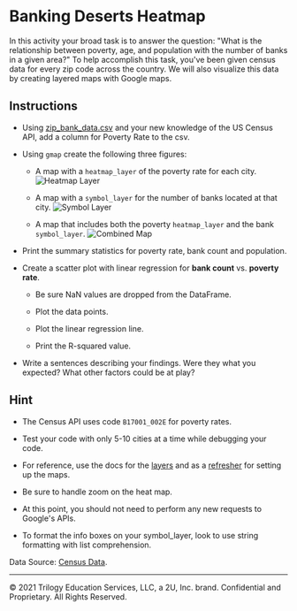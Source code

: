 # Banking Deserts Heatmap

In this activity your broad task is to answer the question: "What is the relationship between poverty, age, and population with the number of banks in a given area?" To help accomplish this task, you've been given census data for every zip code across the country. We will also visualize this data by creating layered maps with Google maps.

## Instructions

* Using [zip_bank_data.csv](Resources/zip_bank_data.csv) and your new knowledge of the US Census API, add a column for Poverty Rate to the csv.

* Using `gmap` create the following three figures:

  * A map with a `heatmap_layer` of the poverty rate for each city.
    ![Heatmap Layer](Images/heatmap.png)

  * A map with a `symbol_layer` for the number of banks located at that city.
    ![Symbol Layer](Images/bank_map.png)

  * A map that includes both the poverty `heatmap_layer` and the bank `symbol_layer`.
    ![Combined Map](Images/final_map.png)

* Print the summary statistics for poverty rate, bank count and population.

* Create a scatter plot with linear regression for **bank count** vs. **poverty rate**.

  * Be sure NaN values are dropped from the DataFrame.

  * Plot the data points.

  * Plot the linear regression line.

  * Print the R-squared value.

* Write a sentences describing your findings. Were they what you expected? What other factors could be at play?

## Hint

* The Census API uses code `B17001_002E` for poverty rates.

* Test your code with only 5-10 cities at a time while debugging your code.

* For reference, use the docs for the [layers](http://jupyter-gmaps.readthedocs.io/en/latest/api.html#figures-and-layers) and as a [refresher](http://jupyter-gmaps.readthedocs.io/en/latest/tutorial.html) for setting up the maps.

* Be sure to handle zoom on the heat map.

* At this point, you should not need to perform any new requests to Google's APIs.

* To format the info boxes on your symbol_layer, look to use string formatting with list comprehension.

Data Source: [Census Data](https://www.census.gov/developers/).

---

© 2021 Trilogy Education Services, LLC, a 2U, Inc. brand. Confidential and Proprietary. All Rights Reserved.

